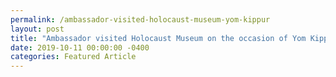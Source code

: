 ```yaml
---
permalink: /ambassador-visited-holocaust-museum-yom-kippur
layout: post
title: "Ambassador visited Holocaust Museum on the occasion of Yom Kippur"
date: 2019-10-11 00:00:00 -0400
categories: Featured Article
---
```

